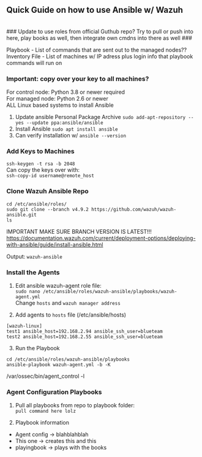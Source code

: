 ## Quick Guide on how to use Ansible w/ Wazuh ##
<br>
### Update to use roles from official Guthub repo? Try to pull or push into here, play books as well, then integrate own cmdns into there as well ###

Playbook - List of commands that are sent out to the managed nodes?? <br>
Inventory File - List of machines w/ IP adress plus login info that playbook commands will run on

### Important: copy over your key to all machines? ###
For control node: Python 3.8 or newer required <br>
For managed node: Python 2.6 or newer <br>
ALL Linux based systems to install Ansible <br> 

1. Update ansible Personal Package Archive 
```sudo add-apt-repository --yes --update ppa:ansible/ansible```
2. Install Ansible
```sudo apt install ansible```
3. Can verify installation w/ 
```ansible --version```

### Add Keys to Machines ###

```ssh-keygen -t rsa -b 2048```  
Can copy the keys over with:  
```ssh-copy-id username@remote_host```

### Clone Wazuh Ansible Repo ###

```
cd /etc/ansible/roles/
sudo git clone --branch v4.9.2 https://github.com/wazuh/wazuh-ansible.git
ls
```
IMPORTANT MAKE SURE BRANCH VERSION IS LATEST!!!  
https://documentation.wazuh.com/current/deployment-options/deploying-with-ansible/guide/install-ansible.html  


Output: `wazuh-ansible`

### Install the Agents ###

1. Edit ansible wazuh-agent role file:  
```sudo nano /etc/ansible/roles/wazuh-ansible/playbooks/wazuh-agent.yml```  
Change `hosts` and `wazuh manager address`

2. Add agents to `hosts` file (/etc/ansible/hosts)
```
[wazuh-linux]
test1 ansible_host=192.168.2.94 ansible_ssh_user=blueteam
test2 ansible_host=192.168.2.55 ansible_ssh_user=blueteam
```

3. Run the Playbook
```
cd /etc/ansible/roles/wazuh-ansible/playbooks
ansible-playbook wazuh-agent.yml -b -K
```
/var/ossec/bin/agent_control -l

### Agent Configuration Playbooks ###

1. Pull all playbooks from repo to playbook folder:  
```pull command here lolz```

2. Playbook information
- Agent config -> blahblahblah
- This one -> creates this and this
- playingbook -> plays with the books

